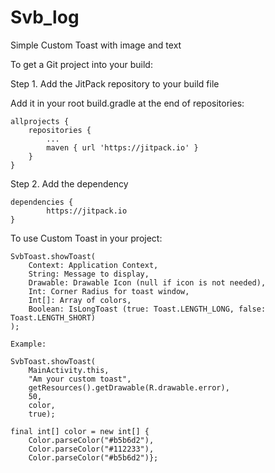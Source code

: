 # Svb_log

Simple Custom Toast with image and text

To get a Git project into your build:

Step 1. Add the JitPack repository to your build file

Add it in your root build.gradle at the end of repositories:

	allprojects {
		repositories {
			...
			maven { url 'https://jitpack.io' }
		}
	}
  
Step 2. Add the dependency

	dependencies {
	        https://jitpack.io
	}
	
To use Custom Toast in your project:

	SvbToast.showToast(
		Context: Application Context,
		String: Message to display,
		Drawable: Drawable Icon (null if icon is not needed),
		Int: Corner Radius for toast window,
		Int[]: Array of colors,
		Boolean: IsLongToast (true: Toast.LENGTH_LONG, false: Toast.LENGTH_SHORT) 
	);
		
	Example:
	
	SvbToast.showToast(
		MainActivity.this,
		"Am your custom toast",
		getResources().getDrawable(R.drawable.error),
		50,
		color,
		true);
		
	final int[] color = new int[] {
		Color.parseColor("#b5b6d2"),
		Color.parseColor("#112233"),
		Color.parseColor("#b5b6d2")};

